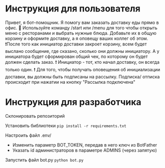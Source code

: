 <h1>Инструкция для пользователя</h1>
Привет, я бот-помощник. Я помогу вам заказать доставку еды прямо в офис. 🚚
Используйте команду /start или /menu для того чтобы открыть меню с ресторанами и выбрать нужные блюда.
Добавьте их в общую корзину и оформите доставку, а я оповещу ваших коллег об этом.
❗После того как инициатор доставки закроет корзину, всем будет выслано сообщение, где сказано, сколько они должны инициатору. А у инициатора будет сформирован общий чек, по которому он будет должен сделать заказ.
❗ Инициатор - тот, кто начал доставку, он всегда только один.
❗ Для того, чтобы получать оповещения об инициализации доставки, вы должны быть подписаны на рассылку. Подписка/ отписка происходит при нажатии на кнопку "Рассылка подключена"

<h1>Инструкция для разработчика</h1>
<p>Склонировать репозиторий</p>
<p>Установить библиотеки <code>pip install -r requirements.txt</code></p>
<p>Настроить файл .env/</p>
<ul>
	<li>Изменить параметр BOT_TOKEN, передав в него ключ из BotFather</li>
	<li>Указать id администраторов в параметре ADMINS (через запятую)</li>
</ul>
<p>Запустить файл bot.py <code>python bot.py</code></p>

